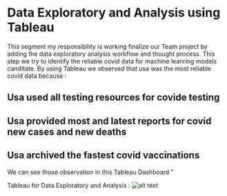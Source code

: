 # Data Exploratory and Analysis using Tableau
This segment my responsibility is working finalize our Team project by adding the data exploratory analysis workflow and thought process. 
This step we try to identify the reliable covid data for machine leanring models canditate. By using Tableau we observed that usa was the most reliable covid data because :

  ## Usa used all testing resources for covide testing
  ## Usa provided most and latest reports for covid new cases and new deaths
  ## Usa archived the fastest covid vaccinations 
  
 We can see those observation in this Tableau Dashboard "

Tableau for Data Exploratory and Analysis  : 
 ![alt text][Image1]
  
 [Image1]: https://github.com/luke-c-newell/Final_Project/blob/ttan0408/segment-2/Interactive_World_Wide_Covid_Map.PNG "Tableau for Data Exploratory and Analysis"
 

 
